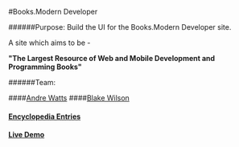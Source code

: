 #Books.Modern Developer

######Purpose: 
Build the UI for the Books.Modern Developer site. 

A site which aims to be - 

**"The Largest Resource of Web and Mobile Development and Programming Books"**

######Team:

####[Andre Watts](https://github.com/andrewatts85)
####[Blake Wilson](https://github.com/BlakeSandes)

#### [Encyclopedia Entries](https://github.com/moderndeveloper-students/coursework-andrewatts85/tree/master/encyclopedia-entries)

#### [Live Demo]()
